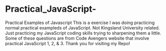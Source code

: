 # Practical_JavaScript-
Practical Examples of Javascript
This is a exercise I was doing practicing normal practical exampleds of JavaScript. Not Kingsland University related. Just practicing my JavaScript coding skills 
trying to sharpening them a little. Some of these questions are from Code Avengers website that involve practical JavaScript 1, 2, & 3. Thank you for visiting my Repo!
